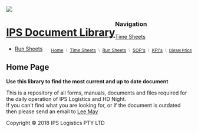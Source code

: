 <html>
 <head> 
 <link rel = "stylesheet" type = "text/css" href = "style.css"/>
 <img src="IPS.png>
 </head>
 <body>
 <div id="container">
 <div id="header">
                 <h1 style="float: left;"><a href="/">IPS Document Library</a></h1>
  <div style="float: right; margin-top: 5px; font-size: 12px; color: #888;">
      <a style="font-weight: normal;" href="/">Home</a>&nbsp;&nbsp;\&nbsp;
          <a style="font-weight: normal;" target="_blank" href="">Time Sheets</a>&nbsp;&nbsp;\&nbsp;
 <a style="font-weight: normal;" href="">Run Sheets</a>&nbsp;&nbsp;\&nbsp;
 <a style="font-weight: normal;" href="/?view=how-to-use">SOP's</a>&nbsp;&nbsp;\&nbsp;
  <a style="font-weight: normal;" href="">KPI's</a>
 &nbsp;\&nbsp;
 <span style="font-size: 11px;"> <a href="http://www.aip.com.au/">Diesel Price</a></span>
 </div>                                    
 </div>
 <div id = "content">
  <div id = "nav">
   <h3>Navigation</h3>
   <ul>
    <li><a class="selected" href="">Time Sheets</a></li>
    <li><a href="">Run Sheets</a></li>
   </ul>
  </div>
                 
 <div class="clear"></div>
</div>
 <div id="main">
     
 <h2>Home Page</h2>
  
<b>Use this library to find the most current and up to date document</b><p>
This is a repository of all forms, manuals, documents and files required for the daily operation of IPS Logistics and HD Night.<br>
If you can't find what you are looking for, or if the document is outdated then please send an email to 
<a href="lmay@ipslogistics.com.au">Lee May</a></p>
  

</div>
</div>

<div id="footer">
 Copyright &copy; 2018 IPS Logistics PTY LTD
 </div>
</div>

